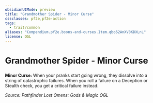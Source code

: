 ```yaml
---
obsidianUIMode: preview
title: "Grandmother Spider - Minor Curse"
cssclasses: pf2e,pf2e-action
tags:
  - trait/common
aliases: "Compendium.pf2e.boons-and-curses.Item.qbo52AnXV8KDXLnL"
license: OGL
---
```

# Grandmother Spider - Minor Curse

### 






**Minor Curse:** When your pranks start going wrong, they dissolve into a string of catastrophic failures. When you roll a failure on a Deception or Stealth check, you get a critical failure instead.

*Source: Pathfinder Lost Omens: Gods & Magic*
*OGL*